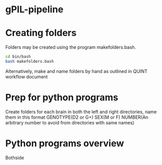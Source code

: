 # gPIL-pipeline

# Creating folders

Folders may be created using the program makefolders.bash. 

```bash
cd bin/bash
bash makefolders.bash
```

Alternatively, make and name folders by hand as outlined in QUINT workflow document

# Prep for python programs

Create folders for each brain in both the left and right directories, name them in this format GENOTYPE(D2 or G+) SEX(M or F) NUMBER(An arbitrary number to avoid from directories with same names)

# Python programs overview

Bothside
